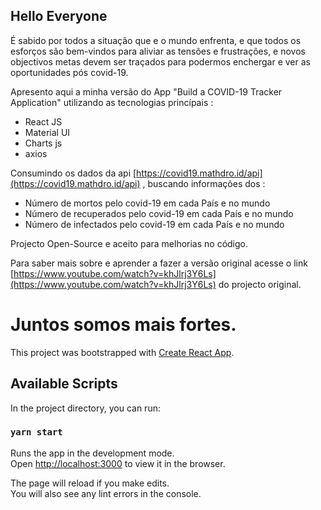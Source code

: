Hello Everyone
--------------

É sabido por todos a situação que e o mundo enfrenta, e que todos os esforços são bem-vindos para aliviar as tensões e frustrações, e novos objectivos metas devem ser traçados para podermos enchergar e ver as oportunidades pós covid-19.

  

Apresento aqui a minha versão do App "Build a COVID-19 Tracker Application" utilizando as tecnologias princípais :

  

*   React JS
*   Material UI
*   Charts js
*   axios

  

Consumindo os dados da api [https://covid19.mathdro.id/api](https://covid19.mathdro.id/api) , buscando informações dos :

  

*   Número de mortos pelo covid-19 em cada País e no mundo
*   Número de recuperados pelo covid-19 em cada País e no mundo
*   Número de infectados pelo covid-19 em cada País e no mundo

  

Projecto Open-Source e aceito para melhorias no código.

  

Para saber mais sobre e aprender a fazer a versão original acesse o link [https://www.youtube.com/watch?v=khJlrj3Y6Ls](https://www.youtube.com/watch?v=khJlrj3Y6Ls) do projecto original.

  

Juntos somos mais fortes.
=========================


This project was bootstrapped with [Create React App](https://github.com/facebook/create-react-app).

## Available Scripts

In the project directory, you can run:

### `yarn start`

Runs the app in the development mode.<br />
Open [http://localhost:3000](http://localhost:3000) to view it in the browser.

The page will reload if you make edits.<br />
You will also see any lint errors in the console.
